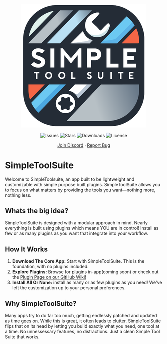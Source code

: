 <div align="center">

  <p align="center">
    <img src="https://github.com/MaxTheSpy/SimpleToolSuite/blob/main/src/simpletoolsuite/simpletoolsuite.png" alt="STS Logo" width="400">
  </p>

![Issues](https://img.shields.io/github/issues/MaxTheSpy/simpleToolSuite)
![Stars](https://img.shields.io/github/stars/MaxTheSpy/SimpleToolSuite)
![Downloads](https://img.shields.io/github/downloads/MaxTheSpy/SimpleToolSuite/total)
![License](https://img.shields.io/github/license/MaxTheSpy/SimpleToolSuite)

[Join Discord](https://discord.gg/DYs69z6WtJ) · [Report Bug](https://github.com/MaxTheSpy/SimpleToolSuite/issues/new)

</div>

# SimpleToolSuite

Welcome to SimpleToolsuite, an app built to be lightweight and customizable with simple purpose built plugins. SimpleToolSuite allows you to focus on what matters by providing the tools you want—nothing more, nothing less.

## Whats the big idea?

SimpleToolSuite is designed with a modular approach in mind. Nearly everything is built using plugins which means YOU are in control! Install as few or as many plugins as you want that integrate into your workflow.

## How It Works

1. **Download The Core App:** Start with SimpleToolSuite. This is the foundation, with no plugins included.
2. **Explore Plugins:** Browse for plugins in-app(coming soon) or check out the [Plugin Page on our GitHub Wiki!](https://github.com/MaxTheSpy/SimpleToolSuite/wiki/Available-Plugins)
3. **Install All Or None:** install as many or as few plugins as you need! We've left the customization up to your personal preferences.

## Why SimpleToolSuite?

Many apps try to do far too much, getting endlessly patched and updated as time goes on. While this is great, it often leads to clutter. SimpleToolSuite flips that on its head by letting you build exactly what you need, one tool at a time. No unnessessary features, no distractions. Just a clean Simple Tool Suite that works.
